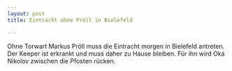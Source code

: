 ```yaml
---
layout: post
title: Eintracht ohne Pröll in Bielefeld

---
```


Ohne Torwart Markus Pröll muss die Eintracht morgen in Bielefeld antreten. Der Keeper ist erkrankt und muss daher zu Hause bleiben. Für ihn wird Oka Nikolov zwischen die Pfosten rücken.


